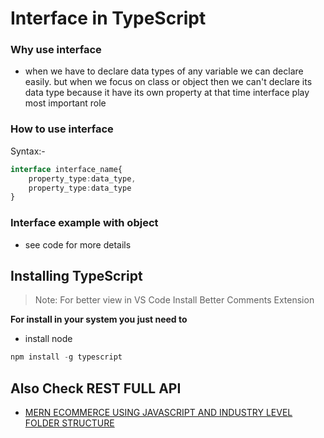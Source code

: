 # Interface in TypeScript

### Why use interface

- when we have to declare data types of any variable we can declare easily. but when we focus on class or object then we can't declare its data type because it have its own property at that time interface play most important role

### How to use interface

Syntax:-

```TypeScript
interface interface_name{
    property_type:data_type,
    property_type:data_type
}
```

### Interface example with object

- see code for more details

## Installing TypeScript

> Note: For better view in VS Code Install Better Comments Extension

**For install in your system you just need to**

- install node

```TypeScript
npm install -g typescript
```

## Also Check REST FULL API

- [MERN ECOMMERCE USING JAVASCRIPT AND INDUSTRY LEVEL FOLDER STRUCTURE](https://github.com/CodeIntelli/MERN-ECOMMERCE)
